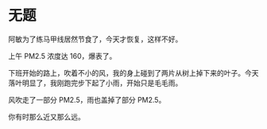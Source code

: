 # 无题

阿敏为了练马甲线居然节食了，今天才恢复，这样不好。

上午 PM2.5 浓度达 160，爆表了。

下班开始的路上，吹着不小的风，我的身上碰到了两片从树上掉下来的叶子。今天落叶明显了，我刚跑完步下起了小雨，开始只是毛毛雨。

风吹走了一部分 PM2.5，雨也盖掉了部分 PM2.5。

你有时那么近又那么远。
